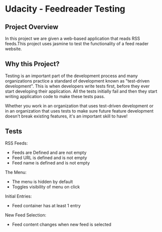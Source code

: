 # Udacity - Feedreader Testing

## Project Overview

In this project we are given a web-based application that reads RSS feeds.This project uses jasmine to test the functionality of a feed reader website. 

## Why this Project?

Testing is an important part of the development process and many organizations practice a standard of development known as "test-driven development". This is when developers write tests first, before they ever start developing their application. All the tests initially fail and then they start writing application code to make these tests pass.

Whether you work in an organization that uses test-driven development or in an organization that uses tests to make sure future feature development doesn't break existing features, it's an important skill to have! 

## Tests

RSS Feeds:
* Feeds are Defined and are not empty
* Feed URL is defined and is not empty
* Feed name is defined and is not empty

The Menu:
* The menu is hidden by default
* Toggles visibility of menu on click

Initial Entries:
* Feed container has at least 1 entry

New Feed Selection:
* Feed content changes when new feed is selected
